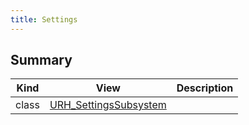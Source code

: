 ```yaml
---
title: Settings
---
```


## Summary
| Kind | View | Description |
|------|------|-------------|
|class|[URH_SettingsSubsystem](/unreal-plugins/all/classurh__settingssubsystem/#classURH__SettingsSubsystem)||
